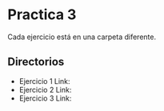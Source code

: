 # Practica 3

Cada ejercicio está en una carpeta diferente.

## Directorios
- Ejercicio 1  Link: 
- Ejercicio 2  Link:
- Ejercicio 3  Link: 
